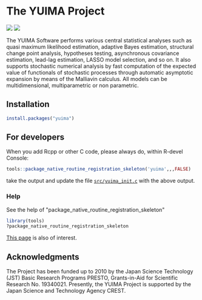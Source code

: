 # The YUIMA Project

[![](https://cranlogs.r-pkg.org/badges/grand-total/yuima?color=blue)](https://cran.r-project.org/package=yuima) [![](https://img.shields.io/badge/doi-10.18637%2Fjss.v057.i04-orange)](https://doi.org/10.18637/jss.v057.i04)

The YUIMA Software performs various central statistical analyses such as quasi maximum likelihood estimation, adaptive Bayes estimation, structural change point analysis, hypotheses testing, asynchronous covariance estimation, lead-lag estimation, LASSO model selection, and so on. It also supports stochastic numerical analysis by fast computation of the expected value of functionals of stochastic processes through automatic asymptotic expansion by means of the Malliavin calculus. All models can be multidimensional, multiparametric or non parametric.

## Installation

```R
install.packages("yuima")
```

## For developers

When you add Rcpp or other C code, please always do, within R-devel Console:

```R
tools::package_native_routine_registration_skeleton('yuima',,,FALSE)
```

take the output and update the file [`src/yuima_init.c`](https://github.com/yuimaproject/yuima/blob/main/src/yuima_init.c) with the above output.

### Help

See the help of "package_native_routine_registration_skeleton"

```R
library(tools)
?package_native_routine_registration_skeleton
```

[This page](http://stackoverflow.com/questions/42313373/r-cmd-check-note-found-no-calls-to-r-registerroutines-r-usedynamicsymbols) is also of interest.

## Acknowledgments

The Project has been funded up to 2010 by the Japan Science Technology (JST) Basic Research Programs PRESTO, Grants-in-Aid for Scientific Research No. 19340021. Presently, the YUIMA Project is supported by the Japan Science and Technology Agency CREST.

